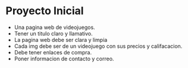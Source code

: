 # Proyecto Inicial
- Una pagina web de videojuegos.
- Tener un titulo claro y llamativo.
- La pagina web debe ser clara y limpia
- Cada img debe ser de un videojuego con sus precios y califacacion.
- Debe tener enlaces de compra.
- Poner informacion de contacto y correo.